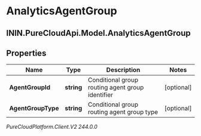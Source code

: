 # AnalyticsAgentGroup

## ININ.PureCloudApi.Model.AnalyticsAgentGroup

## Properties

|Name | Type | Description | Notes|
|------------ | ------------- | ------------- | -------------|
| **AgentGroupId** | **string** | Conditional group routing agent group identifier | [optional] |
| **AgentGroupType** | **string** | Conditional group routing agent group type | [optional] |



_PureCloudPlatform.Client.V2 244.0.0_
